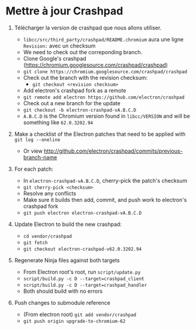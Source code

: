 # Mettre à jour Crashpad

1. Télécharger la version de crashpad que nous allons utiliser.
    
    - `libcc/src/third_party/crashpad/README.chromium` aura une ligne `Revision:` avec un checksum
    - We need to check out the correponding branch.
    - Clone Google's crashpad (https://chromium.googlesource.com/crashpad/crashpad)
    - `git clone https://chromium.googlesource.com/crashpad/crashpad`
    - Check out the branch with the revision checksum: 
        - `git checkout <revision checksum>`
    - Add electron's crashpad fork as a remote
    - `git remote add electron https://github.com/electron/crashpad`
    - Check out a new branch for the update
    - `git checkout -b electron-crashpad-vA.B.C.D`
    - `A.B.C.D` is the Chromium version found in `libcc/VERSION` and will be something like `62.0.3202.94`

2. Make a checklist of the Electron patches that need to be applied with `git log --oneline`
    
    - Or view http://github.com/electron/crashpad/commits/previous-branch-name

3. For each patch:
    
    - In `electron-crashpad-vA.B.C.D`, cherry-pick the patch's checksum 
    - `git cherry-pick <checksum>`
    - Resolve any conflicts
    - Make sure it builds then add, commit, and push work to electron's crashpad fork
    - `git push electron electron-crashpad-vA.B.C.D`

4. Update Electron to build the new crashpad:
    
    - `cd vendor/crashpad`
    - `git fetch`
    - `git checkout electron-crashpad-v62.0.3202.94`
5. Regenerate Ninja files against both targets 
    - From Electron root's root, run `script/update.py`
    - `script/build.py -c D --target=crashpad_client`
    - `script/build.py -c D --target=crashpad_handler`
    - Both should build with no errors
6. Push changes to submodule reference 
    - (From electron root) `git add vendor/crashpad`
    - `git push origin upgrade-to-chromium-62`